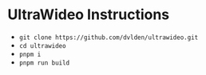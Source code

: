# UltraWideo Instructions

- `git clone https://github.com/dvlden/ultrawideo.git`
- `cd ultrawideo`
- `pnpm i`
- `pnpm run build`
